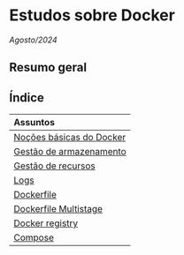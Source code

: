 # Estudos sobre Docker
*Agosto/2024*

## Resumo geral

>

## Índice

|Assuntos|
|:-|
|[Noções básicas do Docker](./notes/0-basico.md)|
|[Gestão de armazenamento](./notes/1-armazenamento.md)|
|[Gestão de recursos](./notes/2-recursos-de-processamento.md)|
|[Logs](./notes/3-logs.md)|
|[Dockerfile](./notes/4-dockerfile.md)|
|[Dockerfile Multistage](./notes/5-dockerfile-multistage.md)|
|[Docker registry](./notes/6-registry.md)|
|[Compose](./notes/7-compose.md)|